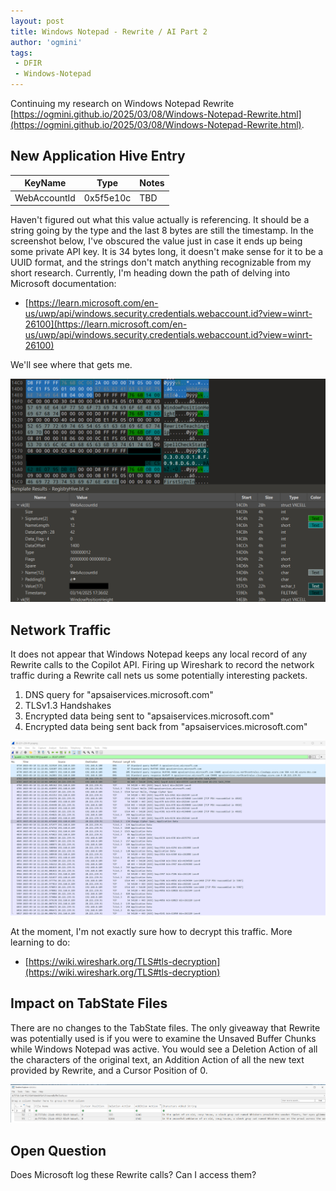 ```yaml
---
layout: post
title: Windows Notepad - Rewrite / AI Part 2
author: 'ogmini'
tags:
 - DFIR
 - Windows-Notepad
---
```


Continuing my research on Windows Notepad Rewrite [https://ogmini.github.io/2025/03/08/Windows-Notepad-Rewrite.html](https://ogmini.github.io/2025/03/08/Windows-Notepad-Rewrite.html). 

## New Application Hive Entry

| KeyName | Type | Notes |
|---|---|---|
|WebAccountId|0x5f5e10c| TBD

Haven't figured out what this value actually is referencing. It should be a string going by the type and the last 8 bytes are still the timestamp. In the screenshot below, I've obscured the value just in case it ends up being some private API key. It is 34 bytes long, it doesn't make sense for it to be a UUID format, and the strings don't match anything recognizable from my short research. Currently, I'm heading down the path of delving into Microsoft documentation:

- [https://learn.microsoft.com/en-us/uwp/api/windows.security.credentials.webaccount.id?view=winrt-26100](https://learn.microsoft.com/en-us/uwp/api/windows.security.credentials.webaccount.id?view=winrt-26100)

We'll see where that gets me.

![010 Editor view of new key](/images/rewrite/WebAccountID.png)   

## Network Traffic

It does not appear that Windows Notepad keeps any local record of any Rewrite calls to the Copilot API. Firing up Wireshark to record the network traffic during a Rewrite call nets us some potentially interesting packets.

1. DNS query for "apsaiservices.microsoft.com"
2. TLSv1.3 Handshakes
3. Encrypted data being sent to "apsaiservices.microsoft.com"
4. Encrypted data being sent back from "apsaiservices.microsoft.com"

![API Traffic](/images/rewrite/TLSv1.3Communication.png)   

At the moment, I'm not exactly sure how to decrypt this traffic. More learning to do:

- [https://wiki.wireshark.org/TLS#tls-decryption](https://wiki.wireshark.org/TLS#tls-decryption)

## Impact on TabState Files

There are no changes to the TabState files. The only giveaway that Rewrite was potentially used is if you were to examine the Unsaved Buffer Chunks while Windows Notepad was active. You would see a Deletion Action of all the characters of the original text, an Addition Action of all the new text provided by Rewrite, and a Cursor Position of 0. 

![UnsavedBufferChunks](/images/rewrite/ubc.png)  

## Open Question

Does Microsoft log these Rewrite calls? Can I access them?
